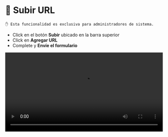 # 🔗 Subir URL

`✋ Esta funcionalidad es exclusiva para administradores de sistema.`

* Click en el botón **Subir** ubicado en la barra superior
* Click en **Agregar URL**
* Complete y **Envíe el formulario**

<video class="media-screen" width="100%" controls autoplay>
    <source src="../../src/manual/upload/addurl.webm" type="video/webm">
</video>
